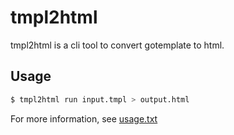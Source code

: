 # tmpl2html
tmpl2html is a cli tool to convert gotemplate to html.

## Usage
```sh
$ tmpl2html run input.tmpl > output.html
```
For more information, see [usage.txt](embed/usage.txt)

